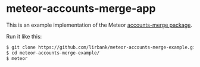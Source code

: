 meteor-accounts-merge-app
=========================

This is an example implementation of the Meteor [accounts-merge package](https://github.com/lirbank/meteor-accounts-merge).

Run it like this:
```sh
$ git clone https://github.com/lirbank/meteor-accounts-merge-example.git
$ cd meteor-accounts-merge-example/
$ meteor
```
